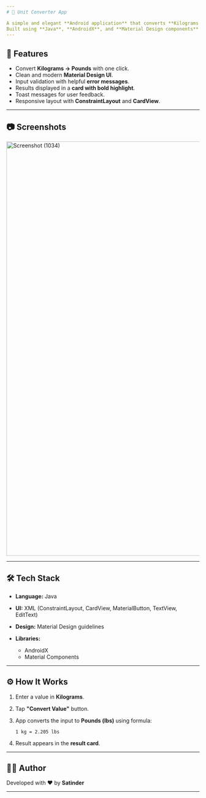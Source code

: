 ```yaml
---
# 📱 Unit Converter App

A simple and elegant **Android application** that converts **Kilograms (kg) to Pounds (lbs)**.
Built using **Java**, **AndroidX**, and **Material Design components**.
---
```


## 🚀 Features

- Convert **Kilograms → Pounds** with one click.
- Clean and modern **Material Design UI**.
- Input validation with helpful **error messages**.
- Results displayed in a **card with bold highlight**.
- Toast messages for user feedback.
- Responsive layout with **ConstraintLayout** and **CardView**.

---

## 📷 Screenshots

<img width="1920" height="1080" alt="Screenshot (1034)" src="https://github.com/user-attachments/assets/b4c91e33-5703-4c7c-afe2-a0f0e54efc2c" />


---

## 🛠️ Tech Stack

- **Language:** Java
- **UI:** XML (ConstraintLayout, CardView, MaterialButton, TextView, EditText)
- **Design:** Material Design guidelines
- **Libraries:**

  - AndroidX
  - Material Components

---

## ⚙️ How It Works

1. Enter a value in **Kilograms**.
2. Tap **"Convert Value"** button.
3. App converts the input to **Pounds (lbs)** using formula:

   ```
   1 kg = 2.205 lbs
   ```

4. Result appears in the **result card**.

---

## 👨‍💻 Author

Developed with ❤️ by **Satinder**

---
